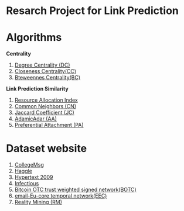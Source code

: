 # Resarch Project for Link Prediction

# Algorithms

**Centrality**
1. [Degree Centrality (DC)](https://networkx.github.io/documentation/stable/reference/algorithms/generated/networkx.algorithms.centrality.degree_centrality.html#networkx.algorithms.centrality.degree_centrality)
2. [Closeness Centrality(CC)](https://networkx.github.io/documentation/stable/reference/algorithms/generated/networkx.algorithms.centrality.closeness_centrality.html#networkx.algorithms.centrality.closeness_centrality)
3. [Bteweennes Centrality(BC)](https://networkx.github.io/documentation/stable/reference/algorithms/generated/networkx.algorithms.centrality.betweenness_centrality.html#networkx.algorithms.centrality.betweenness_centrality)


**Link Prediction Similarity**
1. [Resource Allocation Index](https://networkx.github.io/documentation/stable/reference/algorithms/generated/networkx.algorithms.link_prediction.resource_allocation_index.html#networkx.algorithms.link_prediction.resource_allocation_index)
2. [Common Neighbors (CN)](https://networkx.github.io/documentation/stable/reference/generated/networkx.classes.function.common_neighbors.html#networkx.classes.function.common_neighbors)
3. [Jaccard Coefficient (JC)](https://networkx.github.io/documentation/stable/reference/algorithms/generated/networkx.algorithms.link_prediction.jaccard_coefficient.html#networkx.algorithms.link_prediction.jaccard_coefficient)
4. [AdamicAdar (AA)](https://networkx.github.io/documentation/stable/reference/algorithms/generated/networkx.algorithms.link_prediction.adamic_adar_index.html#networkx.algorithms.link_prediction.adamic_adar_index)
5. [Preferential Attachment (PA)](https://networkx.github.io/documentation/stable/reference/algorithms/generated/networkx.algorithms.link_prediction.preferential_attachment.html#networkx.algorithms.link_prediction.preferential_attachment)


# Dataset website  

1. [CollegeMsg](https://snap.stanford.edu/data/CollegeMsg.html)
2. [Haggle](http://konect.uni-koblenz.de/networks/contact)
3. [Hypertext 2009](http://konect.uni-koblenz.de/networks/sociopatterns-hypertext)
4. [Infectious](http://konect.uni-koblenz.de/networks/sociopatterns-infectious)
5. [Bitcoin OTC trust weighted signed network(BOTC)](https://snap.stanford.edu/data/soc-sign-bitcoin-otc.html)
6. [email-Eu-core temporal network(EEC)](https://snap.stanford.edu/data/email-Eu-core-temporal.html)
7. [Reality Mining (RM)](http://konect.uni-koblenz.de/networks/mit)